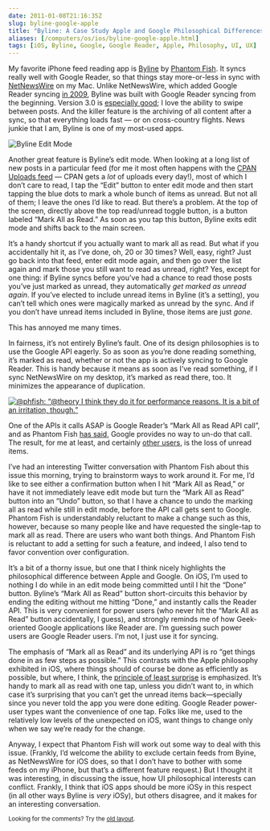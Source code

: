 ```yaml
--- 
date: 2011-01-08T21:16:35Z
slug: byline-google-apple
title: "Byline: A Case Study Apple and Google Philosophical Differences"
aliases: [/computers/os/ios/byline-google-apple.html]
tags: [iOS, Byline, Google, Google Reader, Apple, Philosophy, UI, UX]
---
```


<p>My favorite iPhone feed reading app is <a href="http://www.phantomfish.com/byline.html" title="Phantom Fish - Byline - Google Reader on the go.">Byline</a> by <a href="http://www.phantomfish.com/">Phantom Fish</a>. It syncs really well with Google Reader, so that things stay more-or-less in sync with <a href="http://netnewswireapp.com/mac/">NetNewsWire</a> on my Mac. Unlike NetNewsWire, which added Google Reader syncing <a href="http://www.macworld.com/article/142009/2009/07/netnewswire_32_beta_arrives_with_google_reader_syncing.html" title="Macworld: “NetNewsWire 3.2 beta arrives with Google Reader syncing”">in 2009</a>, Byline was built with Google Reader syncing from the beginning. Version 3.0 is <a href="http://www.macworld.com/appguide/app.html?id=87018">especially good</a>; I love the ability to swipe between posts. And the killer feature is the archiving of all content after a sync, so that everything loads fast — or on cross-country flights. News junkie that I am, Byline is one of my most-used apps.</p>

<p><img class="left" src="/2011/01/byline-google-apple/edit_mode.png" alt="Byline Edit Mode" /></p>

<p>Another great feature is Byline’s edit mode. When looking at a long list of
new posts in a particular feed (for me it most often happens with the <a href="http://search.cpan.org/uploads.rdf">CPAN
Uploads feed</a> — CPAN gets a <em>lot</em> of
uploads every day!), most of which I don’t care to read, I tap the “Edit”
button to enter edit mode and then start tapping the blue dots to mark a whole
bunch of items as unread. But not all of them; I leave the ones I’d like to
read. But there’s a problem. At the top of the screen, directly above the top
read/unread toggle button, is a button labeled “Mark All as Read.” As soon as
you tap this button, Byline exits edit mode and shifts back to the main
screen.</p>

<p>It’s a handy shortcut if you actually want to mark all as read. But what if
you accidentally hit it, as I’ve done, oh, 20 or 30 times? Well, easy, right? Just go back into that feed, enter edit mode again, and then go over the list again and mark those you still want to read as unread, right? Yes, except for one thing: if Byline syncs before you’ve had a chance to read those posts you’ve just marked as unread, they automatically <em>get marked as unread again</em>.
If you’ve elected to include unread items in Byline (it’s a setting), you can’t tell which ones were magically marked as unread by the sync. And if you don’t have unread items included in Byline, those items are just <em>gone.</em></p>

<p>This has annoyed me many times.</p>

<p>In fairness, it’s not entirely Byline’s fault. One of its design philosophies is to use the Google API eagerly. So as soon as you’re done reading something, it’s marked as read, whether or not the app is actively syncing to Google Reader. This is handy because it means as soon as I’ve read something, if I sync NetNewsWire on my desktop, it’s marked as read there, too. It minimizes the appearance of duplication.</p>

<p><a href="https://twitter.com/#!/phfish/status/17540435819896832"><img src="/2011/01/byline-google-apple/phfish_tweet.png" alt="@phfish: “@theory I think they do it for performance reasons. It is a bit of an irritation, though.”" /></a></p>

<p>One of the APIs it calls ASAP is Google Reader’s “Mark All as Read API call”, and as Phantom Fish <a href="https://twitter.com/#!/phfish/status/17147289806045184">has said</a>, Google provides no way to un-do that call. The result, for me at least, and certainly <a href="https://twitter.com/#!/flynjets/status/17112345658527744" title="@flynjets: ”@phfish Bug: Mark all as read, then edit - mark item as unread, then sync. Unread items disappear every time.”">other users</a>, is the loss of unread items.</p>

<p>I’ve had an interesting Twitter conversation with Phantom Fish about this issue this morning, trying to brainstorm ways to work around it. For me, I’d like to see either a confirmation button when I hit “Mark All as Read,” or have it not immediately leave edit mode but turn the “Mark All as Read” button into an “Undo” button, so that I have a chance to undo the marking all as read while still in edit mode, before the API call gets sent to Google. Phantom Fish is understandably reluctant to make a change such as this, however, because so many people like and have requested the single-tap to mark all as read. There are users who want both things. And Phantom Fish is reluctant to add a setting for such a feature, and indeed, I also tend to favor convention over configuration.</p>

<p>It’s a bit of a thorny issue, but one that I think nicely highlights the philosophical difference between Apple and Google. On iOS, I’m used to nothing I do while in an edit mode being committed until I hit the “Done” button. Byline’s “Mark All as Read” button short-circuits this behavior by ending the editing without me hitting “Done,” and instantly calls the Reader API. This is very convenient for power users (who never hit the “Mark All as Read” button accidentally, I guess), and strongly reminds me of how Geek-oriented Google applications like Reader are. I’m guessing such power users are Google Reader users. I’m not, I just use it for syncing.</p>

<p>The emphasis of “Mark all as Read” and its underlying API is ro “get things done in as few steps as possible.” This contrasts with the Apple philosophy exhibited in iOS, where things should of course be done as efficiently as possible, but where, I think, the <a href="https://en.wikipedia.org/wiki/Principle_of_least_astonishment">principle of least surprise</a> is emphasized. It’s handy to mark all as read with one tap, unless you didn’t want to, in which case it’s surprising that you can’t get the unread items back—specially since you never told the app you were done editing. Google Reader power-user types want the convenience of one tap. Folks like me, used to the relatively low levels of the unexpected on iOS, want things to change only when we say we’re ready for the change.</p>

<p>Anyway, I expect that Phantom Fish will work out some way to deal with this issue. (Frankly, I’d welcome the ability to exclude certain feeds from Byine, as NetNewsWire for iOS does, so that I don’t have to bother with some feeds on my iPhone, but that’s a different feature request.) But I thought it was interesting, in discussing the issue, how UI philosophical interests can conflict. Frankly, I think that iOS apps should be more iOSy in this respect (in all other ways Byline is <em>very</em> iOSy), but others disagree, and it makes for an interesting conversation.</p>

<p class="past"><small>Looking for the comments? Try the <a rel="nofollow" href="//past.justatheory.com/computers/os/ios/byline-google-apple.html">old layout</a>.</small></p>



